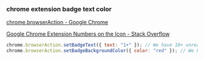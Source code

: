 ###  chrome extension badge text color


[chrome.browserAction - Google Chrome](https://developer.chrome.com/extensions/browserAction#method-setBadgeBackgroundColor "chrome.browserAction - Google Chrome")

[Google Chrome Extension Numbers on the Icon - Stack Overflow](https://stackoverflow.com/questions/5759130/google-chrome-extension-numbers-on-the-icon "Google Chrome Extension Numbers on the Icon - Stack Overflow")


 

```js
chrome.browserAction.setBadgeText({ text: "1+" }); // We have 10+ unread items.
chrome.browserAction.setBadgeBackgroundColor({ color: "red" }); // We have 10+ unread items.

```
